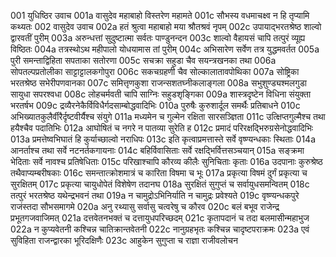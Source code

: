 001	युधिष्ठिर उवाच
001a	वासुदेव महाबाहो विस्तरेण महामते
001c	सौभस्य वधमाचक्ष्व न हि तृप्यामि कथ्यतः
002	वासुदेव उवाच
002a	हतं श्रुत्वा महाबाहो मया श्रौतश्रवं नृपम्
002c	उपायाद्भरतश्रेष्ठ शाल्वो द्वारवतीं पुरीम्
003a	अरुन्धत्तां सुदुष्टात्मा सर्वतः पाण्डुनन्दन
003c	शाल्वो वैहायसं चापि तत्पुरं व्यूह्य विष्ठितः
004a	तत्रस्थोऽथ महीपालो योधयामास तां पुरीम्
004c	अभिसारेण सर्वेण तत्र युद्धमवर्तत
005a	पुरी समन्ताद्विहिता सपताका सतोरणा
005c	सचक्रा सहुडा चैव सयन्त्रखनका तथा
006a	सोपतल्पप्रतोलीका साट्टाट्टालकगोपुरा
006c	सकचग्रहणी चैव सोल्कालातावपोथिका
007a	सोष्ट्रिका भरतश्रेष्ठ सभेरीपणवानका
007c	समित्तृणकुशा राजन्सशतघ्नीकलाङ्गला
008a	सभुशुण्ड्यश्मलगुडा सायुधा सपरश्वधा
008c	लोहचर्मवती चापि साग्निः सहुडशृङ्गिका
009a	शास्त्रदृष्टेन विधिना संयुक्ता भरतर्षभ
009c	द्रव्यैरनेकैर्विविधैर्गदसाम्बोद्धवादिभिः
010a	पुरुषैः कुरुशार्दूल समर्थैः प्रतिबाधने
010c	अभिख्यातकुलैर्वीरैर्दृष्टवीर्यैश्च संयुगे
011a	मध्यमेन च गुल्मेन रक्षिता सारसञ्ज्ञिता
011c	उत्क्षिप्तगुल्मैश्च तथा हयैश्चैव पदातिभिः
012a	आघोषितं च नगरे न पातव्या सुरेति ह
012c	प्रमादं परिरक्षद्भिरुग्रसेनोद्धवादिभिः
013a	प्रमत्तेष्वभिघातं हि कुर्याच्छाल्वो नराधिपः
013c	इति कृत्वाप्रमत्तास्ते सर्वे वृष्ण्यन्धकाः स्थिताः
014a	आनर्ताश्च तथा सर्वे नटनर्तकगायनाः
014c	बहिर्विवासिताः सर्वे रक्षद्भिर्वित्तसञ्चयान्
015a	सङ्क्रमा भेदिताः सर्वे नावश्च प्रतिषेधिताः
015c	परिखाश्चापि कौरव्य कीलैः सुनिचिताः कृताः
016a	उदपानाः कुरुश्रेष्ठ तथैवाप्यम्बरीषकाः
016c	समन्तात्क्रोशमात्रं च कारिता विषमा च भूः
017a	प्रकृत्या विषमं दुर्गं प्रकृत्या च सुरक्षितम्
017c	प्रकृत्या चायुधोपेतं विशेषेण तदानघ
018a	सुरक्षितं सुगुप्तं च सर्वायुधसमन्वितम्
018c	तत्पुरं भरतश्रेष्ठ यथेन्द्रभवनं तथा
019a	न चामुद्रोऽभिनिर्याति न चामुद्रः प्रवेश्यते
019c	वृष्ण्यन्धकपुरे राजंस्तदा सौभसमागमे
020a	अनु रथ्यासु सर्वासु चत्वरेषु च कौरव
020c	बलं बभूव राजेन्द्र प्रभूतगजवाजिमत्
021a	दत्तवेतनभक्तं च दत्तायुधपरिच्छदम्
021c	कृतापदानं च तदा बलमासीन्महाभुज
022a	न कुप्यवेतनी कश्चिन्न चातिक्रान्तवेतनी
022c	नानुग्रहभृतः कश्चिन्न चादृष्टपराक्रमः
023a	एवं सुविहिता राजन्द्वारका भूरिदक्षिणैः
023c	आहुकेन सुगुप्ता च राज्ञा राजीवलोचन

